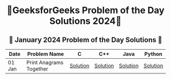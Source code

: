 <h1 align = 'center'>🚀GeeksforGeeks Problem of the Day Solutions 2024🧠</h1>


<h2 align = 'center'>📅 January 2024 Problem of the Day Solutions 📅</h2>

<div align = 'center'>

| Date    | Problem Name              | C        | C++      | Java     | Python   |
|---------|---------------------------|----------|----------|----------|----------|
| 01 Jan  | Print Anagrams Together  | [Solution](#) | [Solution](#) | [Solution](https://github.com/prakharmishra2002/GFG-POTD-Solution/blob/main/January%202025/01.py) | [Solution](#) |

</div>